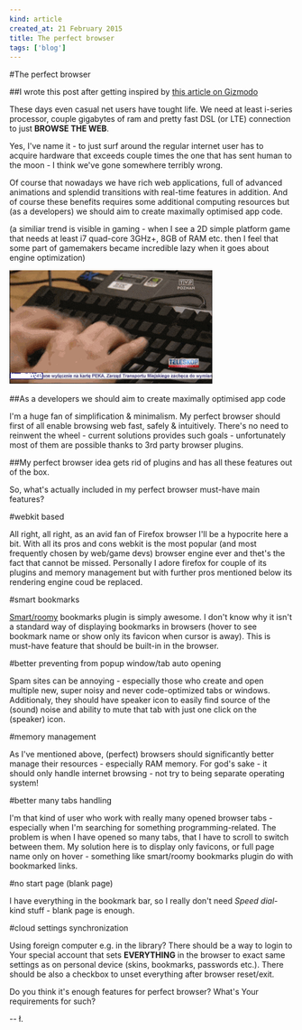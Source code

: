 ```yaml
---
kind: article
created_at: 21 February 2015
title: The perfect browser
tags: ['blog']
---
```


#The perfect browser

##I wrote this post after getting inspired by [this article on Gizmodo](http://gizmodo.com/fuck-it-im-going-back-to-firefox-1685425815)

These days even casual net users have tought life. We need at least i-series processor, couple gigabytes of ram and pretty fast DSL (or LTE) connection to just **BROWSE THE WEB**.

Yes, I've name it - to just surf around the regular internet user has to acquire hardware that exceeds couple times the one that has sent human to the moon - I think we've gone somewhere terribly wrong.

Of course that nowadays we have rich web applications, full of advanced animations and splendid transitions with real-time features in addition. And of course these benefits requires some additional computing resources but (as a developers) we should aim to create maximally optimised app code.

(a similiar trend is visible in gaming - when I see a 2D simple platform game that needs at least i7 quad-core 3GHz+, 8GB of RAM etc. then I feel that some part of gamemakers became incredible lazy when it goes about engine optimization)

![img](/blog/images/sosowski_troluje.gif)

##As a developers we should aim to create maximally optimised app code

I'm a huge fan of simplification & minimalism. My perfect browser should first of all enable browsing web fast, safely & intuitively.  There's no need to reinwent the wheel - current solutions provides such goals - unfortunately most of them are possible thanks to 3rd party browser plugins. 

##My perfect browser idea gets rid of plugins and has all these features out of the box. 

So, what's actually included in my perfect browser must-have main features?

#webkit based

All right, all right, as an avid fan of Firefox browser I'll be a hypocrite here a bit. With all its pros and cons webkit is the most popular (and most frequently chosen by web/game devs) browser engine ever and thet's the fact that cannot be missed. Personally I adore firefox for couple of its plugins and memory management but with further pros mentioned below its rendering engine coud be replaced.

#smart bookmarks

[Smart/roomy](https://addons.mozilla.org/en-US/firefox/addon/roomy-bookmarks-toolbar/) bookmarks plugin is simply awesome. I don't know why it isn't a standard way of displaying bookmarks in browsers (hover to see bookmark name or show only its favicon when cursor is away). This is must-have feature that should be built-in in the browser.

#better preventing from popup window/tab auto opening

Spam sites can be annoying - especially those who create and open multiple new, super noisy and never code-optimized tabs or windows. Additionaly, they should have speaker icon to easily find source of the (sound) noise and ability to mute that tab with just one click on the (speaker) icon.

#memory management

As I've mentioned above, (perfect) browsers should significantly better manage their resources - especially RAM memory. For god's sake - it should only handle internet browsing - not try to being separate operating system!

#better many tabs handling

I'm that kind of user who work with really many opened browser tabs - especially when I'm searching for something programming-related. The problem is when I have opened so many tabs, that I have to scroll to switch between them. My solution here is to display only favicons, or full page name only on hover - something like smart/roomy bookmarks plugin do with bookmarked links.

#no start page (blank page)

I have everything in the bookmark bar, so I really don't need *Speed dial*-kind stuff - blank page is enough.

#cloud settings synchronization

Using foreign computer e.g. in the library? There should be a way to login to Your special account that sets **EVERYTHING** in the browser to exact same settings as on personal device (skins, bookmarks, passwords etc.). There should be also a checkbox to unset everything after browser reset/exit. 

Do you think it's enough features for perfect browser? What's Your requirements for such? 

-- ł.
